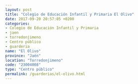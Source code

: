 ```yaml
---
layout: post
title: "Colegio de Educación Infantil y Primaria El Olivo"
date: 2017-09-20 20:57:05 +0200
categories:
- Colegio de Educación Infantil y Primaria
- jaen
- torredonjimeno
- Centro público
- guarderia
name: "El Olivo"
province: "Jaén"
location: "Torredonjimeno"
code: "23004008"
type: "Centro público"
permalink: /guarderias/el-olivo.html
---
```

